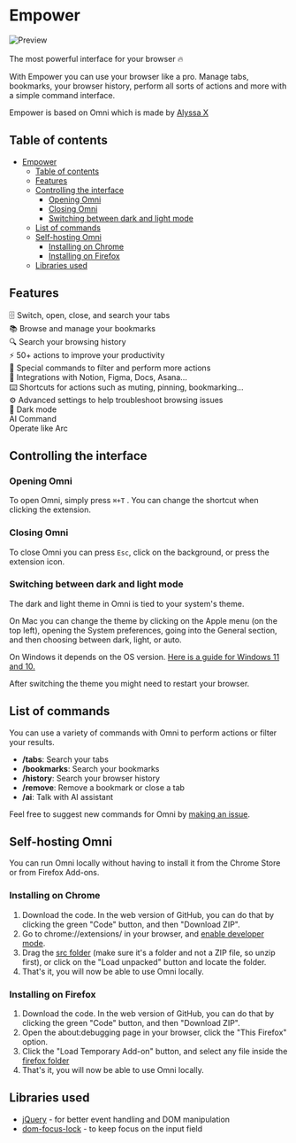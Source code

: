 # Empower

![Preview](preview.gif)
<br>
<br>
The most powerful interface for your browser 🔥

With Empower you can use your browser like a pro. Manage tabs, bookmarks, your browser history, perform all sorts of actions and more with a simple command interface.

Empower is based on Omni which is made by [Alyssa X](https://twitter.com/alyssaxuu)

## Table of contents

- [Empower](#empower)
  - [Table of contents](#table-of-contents)
  - [Features](#features)
  - [Controlling the interface](#controlling-the-interface)
    - [Opening Omni](#opening-omni)
    - [Closing Omni](#closing-omni)
    - [Switching between dark and light mode](#switching-between-dark-and-light-mode)
  - [List of commands](#list-of-commands)
  - [Self-hosting Omni](#self-hosting-omni)
    - [Installing on Chrome](#installing-on-chrome)
    - [Installing on Firefox](#installing-on-firefox)
  - [Libraries used](#libraries-used)

## Features

🗄 Switch, open, close, and search your tabs<br> 📚 Browse and manage your bookmarks<br> 🔍 Search your browsing history<br> ⚡️ 50+ actions to improve your productivity<br> 🔮 Special commands to filter and perform more actions<br> 🧩 Integrations with Notion, Figma, Docs, Asana...<br> ⌨️ Shortcuts for actions such as muting, pinning, bookmarking...<br> ⚙️ Advanced settings to help troubleshoot browsing issues<br> 🌙 Dark mode<br> AI Command<br> Operate like Arc

## Controlling the interface

### Opening Omni

To open Omni, simply press `⌘+T` . You can change the shortcut when clicking the extension.

### Closing Omni

To close Omni you can press `Esc`, click on the background, or press the extension icon.

### Switching between dark and light mode

The dark and light theme in Omni is tied to your system's theme.

On Mac you can change the theme by clicking on the Apple menu (on the top left), opening the System preferences, going into the General section, and then choosing between dark, light, or auto.

On Windows it depends on the OS version. [Here is a guide for Windows 11 and 10.](https://support.microsoft.com/en-us/windows/change-desktop-background-and-colors-176702ca-8e24-393b-15f2-b15b38f69de6#ID0EBF=Windows_11)

After switching the theme you might need to restart your browser.

## List of commands

You can use a variety of commands with Omni to perform actions or filter your results.

- **/tabs**: Search your tabs
- **/bookmarks**: Search your bookmarks
- **/history**: Search your browser history
- **/remove**: Remove a bookmark or close a tab
- **/ai**: Talk with AI assistant

Feel free to suggest new commands for Omni by [making an issue](https://github.com/alyssaxuu/omni/issues/new).

## Self-hosting Omni

You can run Omni locally without having to install it from the Chrome Store or from Firefox Add-ons.

### Installing on Chrome

1. Download the code. In the web version of GitHub, you can do that by clicking the green "Code" button, and then "Download ZIP".
2. Go to chrome://extensions/ in your browser, and [enable developer mode](https://developer.chrome.com/docs/extensions/mv2/faq/#:~:text=You%20can%20start%20by%20turning,a%20packaged%20extension%2C%20and%20more.).
3. Drag the [src folder](https://github.com/alyssaxuu/omni/tree/master/src) (make sure it's a folder and not a ZIP file, so unzip first), or click on the "Load unpacked" button and locate the folder.
4. That's it, you will now be able to use Omni locally.

### Installing on Firefox

1. Download the code. In the web version of GitHub, you can do that by clicking the green "Code" button, and then "Download ZIP".
2. Open the about:debugging page in your browser, click the "This Firefox" option.
3. Click the "Load Temporary Add-on" button, and select any file inside the [firefox folder](https://github.com/alyssaxuu/omni/tree/master/firefox)
4. That's it, you will now be able to use Omni locally.

## Libraries used

- [jQuery](https://jquery.com/) - for better event handling and DOM manipulation
- [dom-focus-lock](https://github.com/theKashey/dom-focus-lock) - to keep focus on the input field

